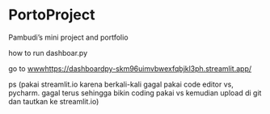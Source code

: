 # PortoProject
Pambudi’s mini project and portfolio 

how to run dashboar.py

go to [www](https://dashboardpy-skm96uimvbwexfqbjkl3ph.streamlit.app/)https://dashboardpy-skm96uimvbwexfqbjkl3ph.streamlit.app/


ps
(pakai streamlit.io karena berkali-kali gagal pakai code editor vs, pycharm. gagal terus sehingga bikin coding pakai vs kemudian upload di git dan tautkan ke streamlit.io)
